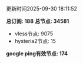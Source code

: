 更新时间2025-09-30 18:11:52

**总订阅: 188**
**总节点: 34581**
- vless节点: 9075
- hysteria2节点: 15

**google ping有效节点: 174**
